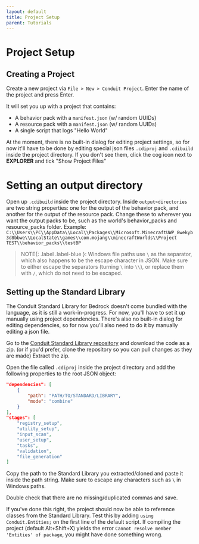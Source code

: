 ```yaml
---
layout: default
title: Project Setup
parent: Tutorials
---
```

# Project Setup

## Creating a Project
Create a new project via `File > New > Conduit Project`. Enter the name of the project and press Enter.

It will set you up with a project that contains:
  * A behavior pack with a `manifest.json` (w/ random UUIDs)
  * A resource pack with a `manifest.json` (w/ random UUIDs)
  * A single script that logs "Hello World"

At the moment, there is no built-in dialog for editing project settings, so for now it'll have to be done by editing special json files `.cdiproj` and `.cdibuild` inside the project directory. If you don't see them, click the cog icon next to **EXPLORER** and tick "Show Project Files"

# Setting an output directory

Open up `.cdibuild` inside the project directory.
Inside `output>directories` are two string properties: one for the output of the behavior pack, and another for the output of the resource pack.
Change these to wherever you want the output packs to be, such as the world's behavior_packs and resource_packs folder.
Example:
`C:\\Users\\PC\\AppData\\Local\\Packages\\Microsoft.MinecraftUWP_8wekyb3d8bbwe\\LocalState\\games\\com.mojang\\minecraftWorlds\\Project TEST\\behavior_packs\\testBP`

> NOTE{: .label .label-blue }: Windows file paths use `\` as the separator, which also happens to be the escape character in JSON. Make sure to either escape the separators (turning `\` into `\\`), or replace them with `/`, which do not need to be escaped.

## Setting up the Standard Library

The Conduit Standard Library for Bedrock doesn't come bundled with the language, as it is still a work-in-progress.
For now, you'll have to set it up manually using project dependencies.
There's also no built-in dialog for editing dependencies, so for now you'll also need to do it by manually editing a json file.

Go to the [Conduit Standard Library repository](https://github.com/Energyxxer/Conduit-Standard-Library) and download the code as a zip.
(or if you'd prefer, clone the repository so you can pull changes as they are made)
Extract the zip.

Open the file called `.cdiproj` inside the project directory and add the following properties to the root JSON object:
```json
"dependencies": [
    {
        "path": "PATH/TO/STANDARD/LIBRARY",
        "mode": "combine"
    }
],
"stages": [
    "registry_setup",
    "utility_setup",
    "input_scan",
    "user_setup",
    "tasks",
    "validation",
    "file_generation"
]
```
Copy the path to the Standard Library you extracted/cloned and paste it inside the path string. Make sure to escape any characters such as `\` in Windows paths.

Double check that there are no missing/duplicated commas and save.

If you've done this right, the project should now be able to reference classes from the Standard Library.
Test this by adding `using Conduit.Entities;` on the first line of the default script. If compiling the project (default Alt+Shift+X) yields the error `Cannot resolve member 'Entities' of package`, you might have done something wrong.

